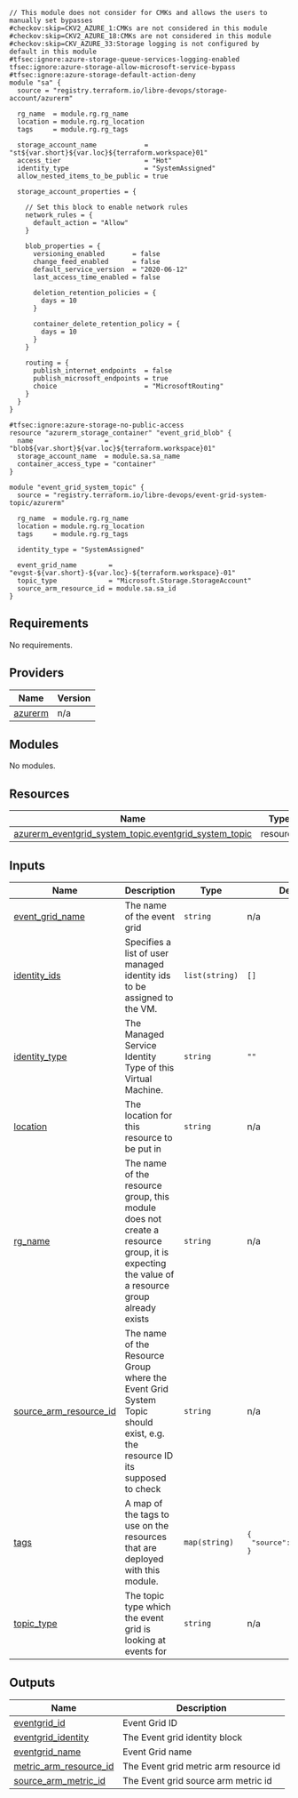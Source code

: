 ```hcl
// This module does not consider for CMKs and allows the users to manually set bypasses
#checkov:skip=CKV2_AZURE_1:CMKs are not considered in this module
#checkov:skip=CKV2_AZURE_18:CMKs are not considered in this module
#checkov:skip=CKV_AZURE_33:Storage logging is not configured by default in this module
#tfsec:ignore:azure-storage-queue-services-logging-enabled tfsec:ignore:azure-storage-allow-microsoft-service-bypass #tfsec:ignore:azure-storage-default-action-deny
module "sa" {
  source = "registry.terraform.io/libre-devops/storage-account/azurerm"

  rg_name  = module.rg.rg_name
  location = module.rg.rg_location
  tags     = module.rg.rg_tags

  storage_account_name            = "st${var.short}${var.loc}${terraform.workspace}01"
  access_tier                     = "Hot"
  identity_type                   = "SystemAssigned"
  allow_nested_items_to_be_public = true

  storage_account_properties = {

    // Set this block to enable network rules
    network_rules = {
      default_action = "Allow"
    }

    blob_properties = {
      versioning_enabled       = false
      change_feed_enabled      = false
      default_service_version  = "2020-06-12"
      last_access_time_enabled = false

      deletion_retention_policies = {
        days = 10
      }

      container_delete_retention_policy = {
        days = 10
      }
    }

    routing = {
      publish_internet_endpoints  = false
      publish_microsoft_endpoints = true
      choice                      = "MicrosoftRouting"
    }
  }
}

#tfsec:ignore:azure-storage-no-public-access
resource "azurerm_storage_container" "event_grid_blob" {
  name                  = "blob${var.short}${var.loc}${terraform.workspace}01"
  storage_account_name  = module.sa.sa_name
  container_access_type = "container"
}

module "event_grid_system_topic" {
  source = "registry.terraform.io/libre-devops/event-grid-system-topic/azurerm"

  rg_name  = module.rg.rg_name
  location = module.rg.rg_location
  tags     = module.rg.rg_tags

  identity_type = "SystemAssigned"
  
  event_grid_name        = "evgst-${var.short}-${var.loc}-${terraform.workspace}-01"
  topic_type             = "Microsoft.Storage.StorageAccount"
  source_arm_resource_id = module.sa.sa_id
}
```

## Requirements

No requirements.

## Providers

| Name | Version |
|------|---------|
| <a name="provider_azurerm"></a> [azurerm](#provider\_azurerm) | n/a |

## Modules

No modules.

## Resources

| Name | Type |
|------|------|
| [azurerm_eventgrid_system_topic.eventgrid_system_topic](https://registry.terraform.io/providers/hashicorp/azurerm/latest/docs/resources/eventgrid_system_topic) | resource |

## Inputs

| Name | Description | Type | Default | Required |
|------|-------------|------|---------|:--------:|
| <a name="input_event_grid_name"></a> [event\_grid\_name](#input\_event\_grid\_name) | The name of the event grid | `string` | n/a | yes |
| <a name="input_identity_ids"></a> [identity\_ids](#input\_identity\_ids) | Specifies a list of user managed identity ids to be assigned to the VM. | `list(string)` | `[]` | no |
| <a name="input_identity_type"></a> [identity\_type](#input\_identity\_type) | The Managed Service Identity Type of this Virtual Machine. | `string` | `""` | no |
| <a name="input_location"></a> [location](#input\_location) | The location for this resource to be put in | `string` | n/a | yes |
| <a name="input_rg_name"></a> [rg\_name](#input\_rg\_name) | The name of the resource group, this module does not create a resource group, it is expecting the value of a resource group already exists | `string` | n/a | yes |
| <a name="input_source_arm_resource_id"></a> [source\_arm\_resource\_id](#input\_source\_arm\_resource\_id) | The name of the Resource Group where the Event Grid System Topic should exist, e.g. the resource ID its supposed to check | `string` | n/a | yes |
| <a name="input_tags"></a> [tags](#input\_tags) | A map of the tags to use on the resources that are deployed with this module. | `map(string)` | <pre>{<br>  "source": "terraform"<br>}</pre> | no |
| <a name="input_topic_type"></a> [topic\_type](#input\_topic\_type) | The topic type which the event grid is looking at events for | `string` | n/a | yes |

## Outputs

| Name | Description |
|------|-------------|
| <a name="output_eventgrid_id"></a> [eventgrid\_id](#output\_eventgrid\_id) | Event Grid ID |
| <a name="output_eventgrid_identity"></a> [eventgrid\_identity](#output\_eventgrid\_identity) | The Event grid identity block |
| <a name="output_eventgrid_name"></a> [eventgrid\_name](#output\_eventgrid\_name) | Event Grid name |
| <a name="output_metric_arm_resource_id"></a> [metric\_arm\_resource\_id](#output\_metric\_arm\_resource\_id) | The Event grid metric arm resource id |
| <a name="output_source_arm_metric_id"></a> [source\_arm\_metric\_id](#output\_source\_arm\_metric\_id) | The Event grid source arm metric id |
